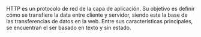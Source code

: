 HTTP es un protocolo de red de la capa de aplicación. Su objetivo es definir cómo se transfiere la data entre cliente y servidor, siendo este la base de las transferencias de datos en la web. Entre sus características principales, se encuentran el ser basado en texto y sin estado.